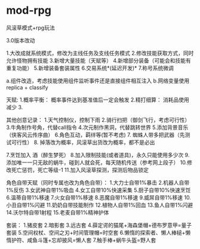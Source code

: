 # mod-rpg
风滚草模式+rpg玩法

3.0版本改动

1.大改成就系统模式，修改为主线任务及支线任务模式
2.修改技能获取方式，同时允许怪物拥有技能
3.新增大量技能（天赋等）
4.新增部分装备（可能会和技能有重复功能）
5.新增装备套装属性
6.交易系统*(延迟开发)*
7.称号系统微调

a.组件改造，考虑技能使用组件监听事件还是直接组件相互注入
b.网络变量使用replica + classify


天赋:
1.概率平衡： 概率事件达到基准值后一定会触发
2.精打细算： 消耗品使用减少
3.


其他创意记录：
1.天气控制仪，控制下雨
2.骑行扫把（御剑飞行，考虑可行性）
3.牛角制作号角，代替call指令
4.次元制作黑洞，代替跳转世界
5.添加背景音乐（侠客风云传序曲）
6.角色互动，羁绊等(暂不考虑)
7. 蜘蛛人带多把武器（先测试可行性）
8. 掉落改为概率，风滚草出货改为概率，都不是必出

7.烹饪加入 酒（醉生梦死）
8.加入限制技能(或者道具)，永久只能使用多少次
9.添加唯一一只无敌的蜗牛，碰到人就会死，每天随机传送（参考网上段子）
10.修改死亡惩罚，死亡等级-1
11.加入风滚草探测，探测后物品锁定

角色自带天赋（同时专属也改为角色自带）：
1.大力士自带1%暴击
2.机器人自带1%反伤
3.女武神自带1%吸血
4.女工自带10%快速采集
5.厨子自带10%快速烹饪
6.温蒂自带1%移速
7.火女自带1%移速
8.恶魔自带1%移速
9.威屌自带1%移速
10.小丑自带1%闪避
11.奶奶自带技能制作
12.植物人自带1%回血
13.鱼人自带1%闪避
14.沃尔特自带1射程
15.老麦自带1%精神护体


套装：
1.猪皮套
2.暗影套
3.远古套
4.薛定谔的猫尾+海森堡帽+德布罗意甲=量子套装
5.空间权杖、空间之刃+时间管理帽=时空套
6.懒惰的探索者、懒人棒槌+懒惰护符、咸鱼斗篷+忘却披风=懒人套
7.触手棒+蜗牛头盔=野人套